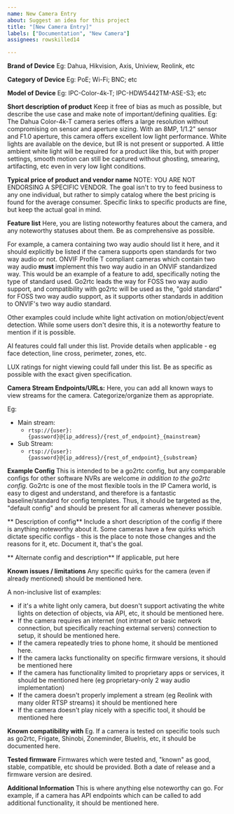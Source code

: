 ```yaml
---
name: New Camera Entry
about: Suggest an idea for this project
title: "[New Camera Entry]"
labels: ["Documentation", "New Camera"]
assignees: rowskilled14

---
```


**Brand of Device**
Eg: Dahua, Hikvision, Axis, Uniview, Reolink, etc

**Category of Device**
Eg: PoE; Wi-Fi; BNC; etc

**Model of Device**
Eg: IPC-Color-4k-T; IPC-HDW5442TM-ASE-S3; etc

**Short description of product**
Keep it free of bias as much as possible, but describe the use case and make note of important/defining qualities.  Eg: The Dahua Color-4k-T camera series offers a large resolution without compromising on sensor and aperture sizing.  With an 8MP, 1/1.2" sensor and F1.0 aperture, this camera offers excellent low light performance.  White lights are available on the device, but IR is not present or supported.  A little ambient white light will be required for a product like this, but with proper settings, smooth motion can still be captured without ghosting, smearing, artifacting, etc even in very low light conditions.  

**Typical price of product and vendor name**
NOTE: YOU ARE NOT ENDORSING A SPECIFIC VENDOR.  The goal isn't to try to feed business to any one individual, but rather to simply catalog where the best pricing is found for the average consumer.  Specific links to specific products are fine, but keep the actual goal in mind.  

**Feature list**
Here, you are listing noteworthy features about the camera, and any noteworthy statuses about them.  Be as comprehensive as possible.

For example, a camera containing two way audio should list it here, and it should explicitly be listed if the camera supports open standards for two way audio or not.  ONVIF Profile T compliant cameras which contain two way audio **must** implement this two way audio in an ONVIF standardized way.  This would be an example of a feature to add, specifically noting the type of standard used.  Go2rtc leads the way for FOSS two way audio support, and compatibility with go2rtc will be used as the, "gold standard" for FOSS two way audio support, as it supports other standards in addition to ONVIF's two way audio standard.  

Other examples could include white light activation on motion/object/event detection.  While some users don't desire this, it is a noteworthy feature to mention if it is possible.

AI features could fall under this list.  Provide details when applicable - eg face detection, line cross, perimeter, zones, etc.

LUX ratings for night viewing could fall under this list.  Be as specific as possible with the exact given specification.  

**Camera Stream Endpoints/URLs:**
Here, you can add all known ways to view streams for the camera.  Categorize/organize them as appropriate.  

Eg: 
* Main stream: 
  * `rtsp://{user}:{password}@{ip_address}/{rest_of_endpoint}_{mainstream}`
* Sub Stream:
  * `rtsp://{user}:{password}@{ip_address}/{rest_of_endpoint}_{substream}`

**Example Config**
This is intended to be a go2rtc config, but any comparable configs for other software NVRs are welcome *in addition to the go2rtc config.*  Go2rtc is one of the most flexible tools in the IP Camera world, is easy to digest and understand, and therefore is a fantastic baseline/standard for config templates.  Thus, it should be targeted as the, "default config" and should be present for all cameras whenever possible. 

** Description of config**
Include a short description of the config if there is anything noteworthy about it.  Some cameras have a few quirks which dictate specific configs - this is the place to note those changes and the reasons for it, etc.  Document it, that's the goal.  

** Alternate config and description**
If applicable, put here

**Known issues / limitations**
Any specific quirks for the camera (even if already mentioned) should be mentioned here.  

A non-inclusive list of examples:

* if it's a white light only camera, but doesn't support activating the white lights on detection of objects, via API, etc, it should be mentioned here.  
* If the camera requires an internet (not intranet or basic network connection, but specifically reaching external servers) connection to setup, it should be mentioned here.  
* If the camera repeatedly tries to phone home, it should be mentioned here.  
* If the camera lacks functionality on specific firmware versions, it should be mentioned here
* If the camera has functionality limited to proprietary apps or services, it should be mentioned here (eg proprietary-only 2 way audio implementation)
* If the camera doesn't properly implement a stream (eg Reolink with many older RTSP streams) it should be mentioned here
* If the camera doesn't play nicely with a specific tool, it should be mentioned here

**Known compatibility with**
Eg. If a camera is tested on specific tools such as go2rtc, Frigate, Shinobi, Zoneminder, BlueIris, etc, it should be documented here.  

**Tested firmware**
Firmwares which were tested and, "known" as good, stable, compatible, etc should be provided.  Both a date of release and a firmware version are desired.  

**Additional Information**
This is where anything else noteworthy can go.  For example, if a camera has API endpoints which can be called to add additional functionality, it should be mentioned here.
